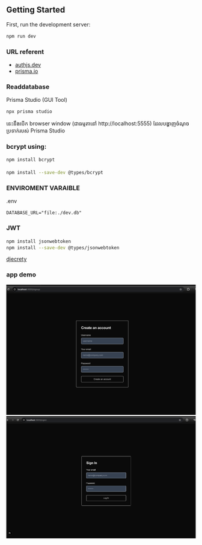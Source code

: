 
## Getting Started

First, run the development server:

```bash
npm run dev
```
### URL referent
- [authjs.dev](https://authjs.dev/getting-started/migrating-to-v5)
- [prisma.io](https://www.prisma.io/)

### Readdatabase
Prisma Studio (GUI Tool)
```bash
npx prisma studio
```
នេះនឹងបើក browser window (ជាធម្មតានៅ http://localhost:5555) ដែលបង្ហាញចំណុចប្រទាក់របស់ Prisma Studio

### bcrypt using:
``` bash
npm install bcrypt

npm install --save-dev @types/bcrypt
```
### ENVIROMENT VARAIBLE
.env
```
DATABASE_URL="file:./dev.db"
```
### JWT
```bash
npm install jsonwebtoken
npm install --save-dev @types/jsonwebtoken
```
[djecrety](https://djecrety.ir/)

### app demo
![alt](./public/image/logout.png)
![alt](./public/image/login.png)